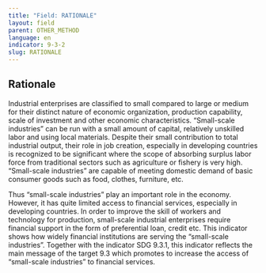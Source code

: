 ```yaml
---
title: "Field: RATIONALE"
layout: field
parent: OTHER_METHOD
language: en
indicator: 9-3-2
slug: RATIONALE
---
```

## Rationale

Industrial enterprises are classified to small compared to large or medium for their distinct nature of economic organization, production capability, scale of investment and other economic characteristics. “Small-scale industries” can be run with a small amount of capital, relatively unskilled labor and using local materials. Despite their small contribution to total industrial output, their role in job creation, especially in developing countries is recognized to be significant where the scope of absorbing surplus labor force from traditional sectors such as agriculture or fishery is very high. “Small-scale industries” are capable of meeting domestic demand of basic consumer goods such as food, clothes, furniture, etc. 

Thus “small-scale industries” play an important role in the economy. However, it has quite limited access to financial services, especially in developing countries. In order to improve the skill of workers and technology for production, small-scale industrial enterprises require financial support in the form of preferential loan, credit etc. This indicator shows how widely financial institutions are serving the “small-scale industries”. Together with the indicator SDG 9.3.1, this indicator reflects the main message of the target 9.3 which promotes to increase the access of “small-scale industries” to financial services.